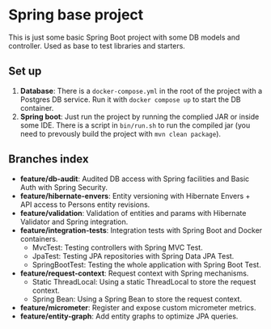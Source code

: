 # Spring base project

This is just some basic Spring Boot project with some DB models and controller. Used as base to test libraries and starters.

## Set up
1. **Database**: There is a `docker-compose.yml` in the root of the project with a Postgres DB service. Run it with `docker compose up` to start the DB container.
2. **Spring boot**: Just run the project by running the complied JAR or inside some IDE. There is a script in `bin/run.sh` to run the compiled jar (you need to prevously build the project with `mvn clean package`).


## Branches index
- **feature/db-audit**: Audited DB access with Spring facilities and Basic Auth with Spring Security.
- **feature/hibernate-envers**: Entity versioning with Hibernate Envers + API access to Persons entity revisions.
- **feature/validation**: Validation of entities and params with Hibernate Validator and Spring integration.
- **feature/integration-tests**: Integration tests with Spring Boot and Docker containers.
  - MvcTest: Testing controllers with Spring MVC Test.
  - JpaTest: Testing JPA repositories with Spring Data JPA Test.
  - SpringBootTest: Testing the whole application with Spring Boot Test.
- **feature/request-context**: Request context with Spring mechanisms.
  - Static ThreadLocal: Using a static ThreadLocal to store the request context.
  - Spring Bean: Using a Spring Bean to store the request context.
- **feature/micrometer**: Register and expose custom micrometer metrics.
- **feature/entity-graph**: Add entity graphs to optimize JPA queries.